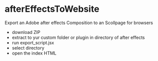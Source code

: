 # afterEffectsToWebsite
Export an Adobe after effects Composition to an Scollpage for browsers

* download ZIP
* extract to yur custom folder or plugin in directory of after effects
* run export_script.jsx
* select directory
* open the index HTML

